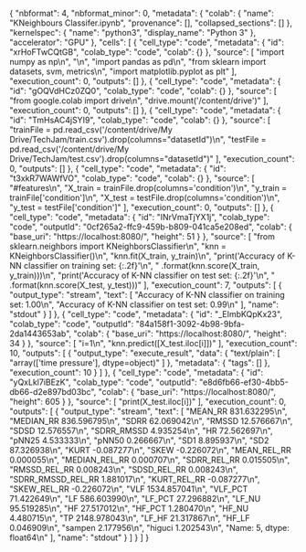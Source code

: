 {
  "nbformat": 4,
  "nbformat_minor": 0,
  "metadata": {
    "colab": {
      "name": "KNeighbours Classifer.ipynb",
      "provenance": [],
      "collapsed_sections": []
    },
    "kernelspec": {
      "name": "python3",
      "display_name": "Python 3"
    },
    "accelerator": "GPU"
  },
  "cells": [
    {
      "cell_type": "code",
      "metadata": {
        "id": "xrHoFTwCQtGB",
        "colab_type": "code",
        "colab": {}
      },
      "source": [
        "import numpy as np\n",
        "\n",
        "import pandas as pd\n",
        "from sklearn import datasets, svm, metrics\n",
        "import matplotlib.pyplot as plt"
      ],
      "execution_count": 0,
      "outputs": []
    },
    {
      "cell_type": "code",
      "metadata": {
        "id": "gOQVdHCz0ZQ0",
        "colab_type": "code",
        "colab": {}
      },
      "source": [
        "from google.colab import drive\n",
        "drive.mount('/content/drive')"
      ],
      "execution_count": 0,
      "outputs": []
    },
    {
      "cell_type": "code",
      "metadata": {
        "id": "TmHsAC4jSYI9",
        "colab_type": "code",
        "colab": {}
      },
      "source": [
        "trainFile = pd.read_csv('/content/drive/My Drive/TechJam/train.csv').drop(columns=\"datasetId\")\n",
        "testFile = pd.read_csv('/content/drive/My Drive/TechJam/test.csv').drop(columns=\"datasetId\")"
      ],
      "execution_count": 0,
      "outputs": []
    },
    {
      "cell_type": "code",
      "metadata": {
        "id": "t3xkR7WAWfVO",
        "colab_type": "code",
        "colab": {}
      },
      "source": [
        "#features\n",
        "X_train = trainFile.drop(columns='condition')\n",
        "y_train = trainFile['condition']\n",
        "X_test = testFile.drop(columns='condition')\n",
        "y_test = testFile['condition']"
      ],
      "execution_count": 0,
      "outputs": []
    },
    {
      "cell_type": "code",
      "metadata": {
        "id": "INrVmaTjYX1j",
        "colab_type": "code",
        "outputId": "0cf265a2-ffc9-459b-b809-041ca5e208ed",
        "colab": {
          "base_uri": "https://localhost:8080/",
          "height": 51
        }
      },
      "source": [
        "from sklearn.neighbors import KNeighborsClassifier\n",
        "knn = KNeighborsClassifier()\n",
        "knn.fit(X_train, y_train)\n",
        "print('Accuracy of K-NN classifier on training set: {:.2f}'\n",
        "     .format(knn.score(X_train, y_train)))\n",
        "print('Accuracy of K-NN classifier on test set: {:.2f}'\n",
        "     .format(knn.score(X_test, y_test)))"
      ],
      "execution_count": 7,
      "outputs": [
        {
          "output_type": "stream",
          "text": [
            "Accuracy of K-NN classifier on training set: 1.00\n",
            "Accuracy of K-NN classifier on test set: 0.99\n"
          ],
          "name": "stdout"
        }
      ]
    },
    {
      "cell_type": "code",
      "metadata": {
        "id": "_EImbKQpKx23",
        "colab_type": "code",
        "outputId": "84a158f1-3092-4b98-9bfa-2da1443653ab",
        "colab": {
          "base_uri": "https://localhost:8080/",
          "height": 34
        }
      },
      "source": [
        "i=1\n",
        "knn.predict([X_test.iloc[i]])"
      ],
      "execution_count": 10,
      "outputs": [
        {
          "output_type": "execute_result",
          "data": {
            "text/plain": [
              "array(['time pressure'], dtype=object)"
            ]
          },
          "metadata": {
            "tags": []
          },
          "execution_count": 10
        }
      ]
    },
    {
      "cell_type": "code",
      "metadata": {
        "id": "yQxLkl7iBEzK",
        "colab_type": "code",
        "outputId": "e8d6fb66-ef30-4bb5-db66-d2e897bd03bc",
        "colab": {
          "base_uri": "https://localhost:8080/",
          "height": 605
        }
      },
      "source": [
        "print(X_test.iloc[i])"
      ],
      "execution_count": 0,
      "outputs": [
        {
          "output_type": "stream",
          "text": [
            "MEAN_RR               831.632295\n",
            "MEDIAN_RR             836.596795\n",
            "SDRR                   62.069042\n",
            "RMSSD                  12.576667\n",
            "SDSD                   12.576557\n",
            "SDRR_RMSSD              4.935254\n",
            "HR                     72.562697\n",
            "pNN25                   4.533333\n",
            "pNN50                   0.266667\n",
            "SD1                     8.895937\n",
            "SD2                    87.326938\n",
            "KURT                   -0.087277\n",
            "SKEW                   -0.226072\n",
            "MEAN_REL_RR             0.000055\n",
            "MEDIAN_REL_RR           0.000707\n",
            "SDRR_REL_RR             0.015505\n",
            "RMSSD_REL_RR            0.008243\n",
            "SDSD_REL_RR             0.008243\n",
            "SDRR_RMSSD_REL_RR       1.881017\n",
            "KURT_REL_RR            -0.087277\n",
            "SKEW_REL_RR            -0.226072\n",
            "VLF                  1534.857041\n",
            "VLF_PCT                71.422649\n",
            "LF                    586.603990\n",
            "LF_PCT                 27.296882\n",
            "LF_NU                  95.519285\n",
            "HF                     27.517012\n",
            "HF_PCT                  1.280470\n",
            "HF_NU                   4.480715\n",
            "TP                   2148.978043\n",
            "LF_HF                  21.317867\n",
            "HF_LF                   0.046909\n",
            "sampen                  2.177956\n",
            "higuci                  1.202543\n",
            "Name: 5, dtype: float64\n"
          ],
          "name": "stdout"
        }
      ]
    }
  ]
}
